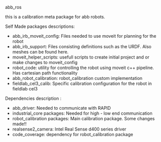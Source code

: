 abb_ros

this is a calibration meta package for abb robots. 

Self Made packages descriptions:
- abb_irb_moveit_config: Files needed to use moveit for planning for the robot
- abb_irb_support: Files consisting definitions such as the URDF. Also meshes can be found here.  
- moveit_helper_scripts: usefull scripts to create initial project and or make changes to moveit_config
- robot_code: utility for controlling the robot using moveit c++ pipeline. Has cartesian path functionality
- abb_robot_calibration: robot_calibration custom implementation
- fieldlab_cel3_calib: Specific calibration configuration for the robot in fieldlab cel3

Dependencies description :
- abb_driver: Needed to communicate with RAPID 
- industrial_core packages: Needed for high - low end communication
- robot_calibration packages: Main calibration package. Some changes made!!
- realsense2_camera: Intel Real Sense d400 series driver
- code_coverage: dependency for robot_calibration package